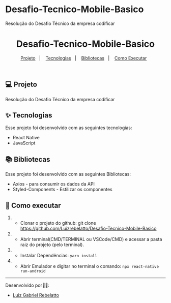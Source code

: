 # Desafio-Tecnico-Mobile-Basico
Resolução do Desafio Técnico da empresa codificar

<h1 align="center">Desafio-Tecnico-Mobile-Basico</h1>

<p align="center">
  <a href="#-tecnologias">Projeto</a>&nbsp;&nbsp;&nbsp;|&nbsp;&nbsp;&nbsp;
  <a href="#-projeto">Tecnologias</a>&nbsp;&nbsp;&nbsp;|&nbsp;&nbsp;&nbsp;
  <a href="#-como-executar">Bibliotecas</a>&nbsp;&nbsp;&nbsp;|&nbsp;&nbsp;&nbsp;
  <a href="#-login-e-senha">Como Executar</a>&nbsp;&nbsp;&nbsp;
</p>

<br>

## 💻 Projeto

Resolução do Desafio Técnico da empresa codificar


## ✨ Tecnologias

Esse projeto foi desenvolvido com as seguintes tecnologias:

- React Native
- JavaScript

##  📚  Bibliotecas

Esse projeto foi desenvolvido com as seguintes Bibliotecas:

- Axios - para consumir os dados da API
- Styled-Components - Estilizar os componentes


## 🚀 Como executar

1) - Clonar o projeto do github:
    git clone https://github.com/Luizrebelatto/Desafio-Tecnico-Mobile-Basico

2) - Abrir terminal(CMD/TERMINAL ou VSCode/CMD) e acessar a pasta raiz do projeto (pelo terminal).
    

3) - Instalar Dependências:
  `yarn install`


4) - Abrir Emulador e digitar no terminal o comando:
    `npx react-native run-android`
      
    
---

Desenvolvido por👋🏻:
- [Luiz Gabriel Rebelatto](https://www.linkedin.com/in/luiz-gabriel-rebelatto-bianchi-67097413b/)


